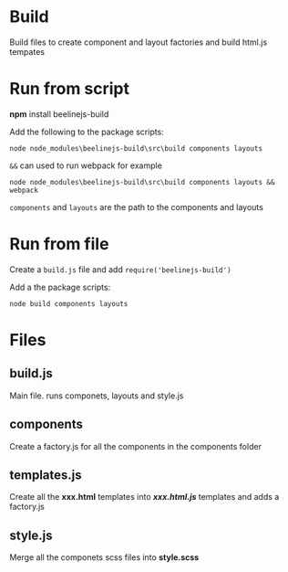 # Build
Build files to create component and layout factories and build html.js tempates

# Run from script
**npm** install beelinejs-build

Add the following to the package scripts:

`node node_modules\beelinejs-build\src\build components layouts`

`&&` can used to run webpack for example

`node node_modules\beelinejs-build\src\build components layouts && webpack`


`components` and `layouts` are the path to the components and layouts 

# Run from file

Create a `build.js` file and add `require('beelinejs-build')`

Add a the package scripts:

 `node build components layouts`

# Files
## build.js
Main file. runs componets, layouts and style.js

## components
Create a factory.js for all the components in the components folder

## templates.js
Create all the **xxx.html** templates into ***xxx.html.js*** templates and adds a factory.js

## style.js
Merge all the componets scss files into **style.scss**
